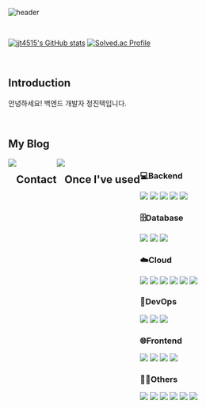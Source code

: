 ![header](https://capsule-render.vercel.app/api?type=rounded&color=timeGradient&text=Welcome%20to%20jjt's%20GitHub%20👋&animation=twinkling&fontSize=40&fontAlignY=50&fontAlign=50&height=180)

<br>

[![jjt4515's GitHub stats](https://github-readme-stats.vercel.app/api?username=jjt4515&include_all_commits=true&show_icons=true&theme=cobalt)](https://github.com/jjt4515/github-readme-stats)
[![Solved.ac Profile](http://mazassumnida.wtf/api/v2/generate_badge?boj=jjj1115)](https://solved.ac/jjj1115/)

<br>

<div align="left">
<h2> Introduction </h2>
<p>안녕하세요! 백엔드 개발자 정진택입니다.</p>
</div>
<br>


## My Blog
<div style="display:flex; flex-direction:row;">
  <a href="https://imjintaek.tistory.com/" target="_blank"><img src="https://img.shields.io/badge/Tistory-000000?style=flat-square&logo=Tistory&logoColor=white"/></a>

## Contact
<div style="display:flex; flex-direction:row;">
    <a href="https://www.instagram.com/jt_20oo">
        <img src="https://img.shields.io/badge/Instagram-E4405F?style=for-the-badge&logo=Instagram&logoColor=white"> 
    </a>
</div><br>
    
## Once I've used 
<div style="display:flex; flex-direction:column; align-items:flex-start;">
  
  ### 💻Backend
  <div>
      <img src="https://img.shields.io/badge/java-007396?style=for-the-badge&logo=java&logoColor=white">
      <img src="https://img.shields.io/badge/spring-6DB33F?style=for-the-badge&logo=spring&logoColor=white">
      <img src="https://img.shields.io/badge/springboot-6DB33F?style=for-the-badge&logo=springboot&logoColor=white">
      <img src="https://img.shields.io/badge/node.js-339933?style=for-the-badge&logo=Node.js&logoColor=white">
      <img src="https://img.shields.io/badge/express-000000?style=for-the-badge&logo=express&logoColor=white">
  </div> 
  
  ### 🗄️Database
  <div>
      <img src="https://img.shields.io/badge/mysql-4479A1?style=for-the-badge&logo=mysql&logoColor=white">
      <img src="https://img.shields.io/badge/Redis-DC382D?style=for-the-badge&logo=redis&logoColor=white">
      <img src="https://img.shields.io/badge/PostgreSQL-4169E1?style=for-the-badge&logo=postgresql&logoColor=white">
  </div>
  
  ### ☁️Cloud
  <div>
      <img src="https://img.shields.io/badge/aws%20EC2-FF9900?style=for-the-badge&logo=amazon-aws&logoColor=white">
      <img src="https://img.shields.io/badge/aws%20S3-569A31?style=for-the-badge&logo=amazonaws&logoColor=white">
      <img src="https://img.shields.io/badge/AWS%20ECS-FF9900?style=for-the-badge&logo=amazon-aws&logoColor=white">
      <img src="https://img.shields.io/badge/AWS%20RDS-527FFF?style=for-the-badge&logo=amazon-aws&logoColor=white">
      <img src="https://img.shields.io/badge/AWS%20ECR-FF9900?style=for-the-badge&logo=amazon-aws&logoColor=white">
      <img src="https://img.shields.io/badge/AWS%20ELB-232F3E?style=for-the-badge&logo=amazon-aws&logoColor=white">
  </div>
 
  ### 🔧DevOps
  <div>
      <img src="https://img.shields.io/badge/Docker-2496ED?style=for-the-badge&logo=docker&logoColor=white">
      <img src="https://img.shields.io/badge/GitHub%20Actions-2088FF?style=for-the-badge&logo=github-actions&logoColor=white">
      <img src="https://img.shields.io/badge/JUnit-25A162?style=for-the-badge&logo=junit&logoColor=white">
  </div>

  ### 🌐Frontend
  <div>
      <img src="https://img.shields.io/badge/html5-E34F26?style=for-the-badge&logo=html5&logoColor=white">
      <img src="https://img.shields.io/badge/css-1572B6?style=for-the-badge&logo=css3&logoColor=white">
      <img src="https://img.shields.io/badge/javascript-F7DF1E?style=for-the-badge&logo=javascript&logoColor=black">
      <img src="https://img.shields.io/badge/bootstrap-7952B3?style=for-the-badge&logo=bootstrap&logoColor=white">
  </div>
  
  ### 🧑‍💻Others
  <div>
      <img src="https://img.shields.io/badge/python-3776AB?style=for-the-badge&logo=python&logoColor=white">
      <img src="https://img.shields.io/badge/C/C++-00599C?style=for-the-badge&logo=c%2B%2B&logoColor=white">
      <img src="https://img.shields.io/badge/C%23-239120?style=for-the-badge&logo=c-sharp&logoColor=white">
      <img src="https://img.shields.io/badge/JWT-000000?style=for-the-badge&logo=json-web-tokens&logoColor=white)">
      <img src="https://img.shields.io/badge/linux-FCC624?style=for-the-badge&logo=linux&logoColor=black">
      <img src="https://img.shields.io/badge/Kotlin-7F52FF?style=for-the-badge&logo=kotlin&logoColor=white">
</div><br>
</div>

